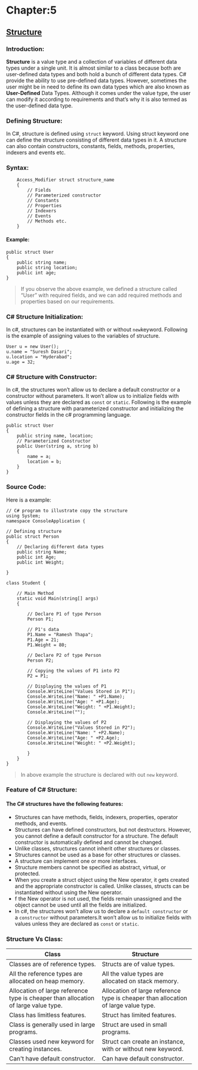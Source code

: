 # Chapter:5

## <ins>Structure</ins>

### Introduction:
**Structure** is a value type and a collection of variables of different data types under a single unit. It is almost similar to a class because both are user-defined data types and both hold a bunch of different data types.
C# provide the ability to use pre-defined data types. However, sometimes the user might be in need to define its own data types which are also known as **User-Defined** Data Types. 
Although it comes under the value type, the user can modify it according to requirements and that’s why it is also termed as the user-defined data type.

### Defining Structure:
In C#, structure is defined using `struct` keyword. Using struct keyword one can define the structure consisting of different data types in it. 
A structure can also contain constructors, constants, fields, methods, properties, indexers and events etc. 

### Syntax:
```
    Access_Modifier struct structure_name
    {
        // Fields
        // Parameterized constructor
        // Constants
        // Properties
        // Indexers
        // Events
        // Methods etc.
    } 
```
#### Example:
```
public struct User
{
    public string name;
    public string location;
    public int age;
} 
```
> If you observe the above example, we defined a structure called “User” with required fields, and we can add required methods and properties based on our requirements.

### C# Structure Initialization:
In c#, structures can be instantiated with or without ```new```keyword. Following is the example of assigning values to the variables of structure.
```
User u = new User();
u.name = "Suresh Dasari";
u.location = "Hyderabad";
u.age = 32; 
```
### C# Structure with Constructor:
In c#, the structures won’t allow us to declare a default constructor or a constructor without parameters. It won’t allow us to initialize fields with values unless they are declared as ```const``` or ```static```.
Following is the example of defining a structure with parameterized constructor and initializing the constructor fields in the c# programming language.
```
public struct User
{
    public string name, location;
    // Parameterized Constructor
    public User(string a, string b)
    {
        name = a;
        location = b;
    }
} 
```
### Source Code:
Here is a example:
```
// C# program to illustrate copy the structure
using System;
namespace ConsoleApplication {

// Defining structure
public struct Person
{
	// Declaring different data types
	public string Name;
	public int Age;
	public int Weight;

}

class Student {
	
	// Main Method
	static void Main(string[] args)
	{

		// Declare P1 of type Person
		Person P1;

		// P1's data
		P1.Name = "Ramesh Thapa";
		P1.Age = 21;
		P1.Weight = 80;
		
		// Declare P2 of type Person
		Person P2;
		
		// Copying the values of P1 into P2
		P2 = P1;

		// Displaying the values of P1
		Console.WriteLine("Values Stored in P1");
		Console.WriteLine("Name: " +P1.Name);
		Console.WriteLine("Age: " +P1.Age);
		Console.WriteLine("Weight: " +P1.Weight);
		Console.WriteLine("");
		
		// Displaying the values of P2
		Console.WriteLine("Values Stored in P2");
		Console.WriteLine("Name: " +P2.Name);
		Console.WriteLine("Age: " +P2.Age);
		Console.WriteLine("Weight: " +P2.Weight);
							
	    }
    }
}

```
> In above example the structure is declared with out ``` new ``` keyword.

### Feature of C# Structure:
#### The C# structures have the following features:
- Structures can have methods, fields, indexers, properties, operator methods, and events.
- Structures can have defined constructors, but not destructors. However, you cannot define a default constructor for a structure. The default constructor is automatically defined and cannot be changed.
- Unlike classes, structures cannot inherit other structures or classes.
- Structures cannot be used as a base for other structures or classes.
- A structure can implement one or more interfaces.
- Structure members cannot be specified as abstract, virtual, or protected.
- When you create a struct object using the New operator, it gets created and the appropriate constructor is called. Unlike classes, structs can be instantiated without using the New operator.
- f the New operator is not used, the fields remain unassigned and the object cannot be used until all the fields are initialized.
- In c#, the structures won’t allow us to declare a ```default constructor``` or a ```constructor``` without parameters.It won’t allow us to initialize fields with values unless they are declared as ```const``` or ```static```.

### Structure Vs Class:
| Class                                                                              | Structure                                                                           |
|------------------------------------------------------------------------------------|------------------------------------------------------------------------------------|
| Classes are of reference types.                                                    | Structs are of value types.                                                        |
| All the reference types are allocated on heap memory.                              | All the value types are allocated on stack memory.                                 |
| Allocation of large reference type is cheaper than allocation of large value type. | Allocation of large reference type is cheaper than allocation of large value type. |
| Class has limitless features.                                                      | Struct has limited features.                                                       |
| Class is generally used in large programs.                                         | Struct are used in small programs.                                                 |
| Classes used new keyword for creating instances.                                   | Struct can create an instance, with or without new keyword.                        |
| Can't have default constructor.                                                    | Can have default constructor.                                                      |
